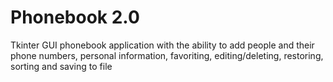 # Phonebook 2.0

Tkinter GUI phonebook application with the ability to add people and their phone numbers, personal information, favoriting, editing/deleting, restoring, sorting and saving to file
